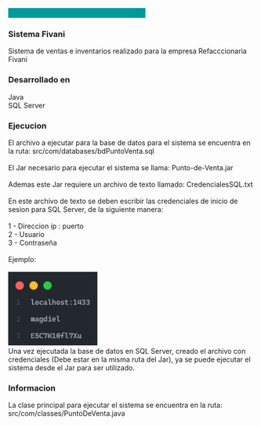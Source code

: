 <div id="top"></div>
<img src="src/com/images/readmeBlueLine.png" alt="Logo" width="280" height="20" align="center">
<h3>Sistema Fivani</h3>

Sistema de ventas e inventarios realizado para la empresa Refacccionaria Fivani

<h3>Desarrollado en</h3>
Java <br>
SQL Server <br>
<h3>Ejecucion</h3>
El archivo a ejecutar para la base de datos para el sistema se encuentra en la ruta: src/com/databases/bdPuntoVenta.sql <br><br>
El Jar necesario para ejecutar el sistema se llama: Punto-de-Venta.jar <br><br>
Ademas este Jar requiere un archivo de texto llamado: CredencialesSQL.txt <br><br>
En este archivo de texto se deben escribir las credenciales de inicio de sesion para SQL Server, de la siguiente manera: <br><br>
1 - Direccion ip : puerto <br>
2 - Usuario <br>
3 - Contraseña <br><br>
Ejemplo: <br><br>
<img src="src/com/images/readmeEx.png" alt="Logo" height="150"> <br>
Una vez ejecutada la base de datos en SQL Server, creado el archivo con credenciales (Debe estar en la misma ruta del Jar), ya se puede ejecutar el sistema desde el Jar para ser utilizado.
<h3>Informacion</h3>
La clase principal para ejecutar el sistema se encuentra en la ruta: <br>
src/com/classes/PuntoDeVenta.java <br>

